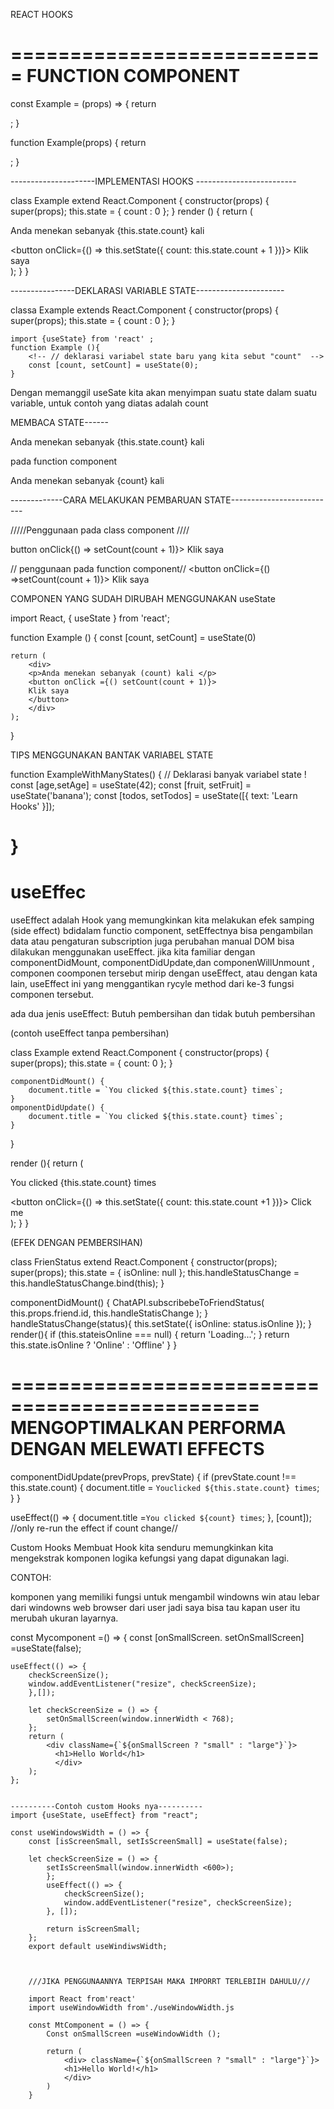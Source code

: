REACT HOOKS


===========================
FUNCTION COMPONENT
===========================


const Example = (props) => {
    <!-- //anda bisa menggunakan hooks didalamnya -->
    return <div />;
}

function Example(props) {
    <!-- //anda bisa menggunakan hooks didalamnya -->
    return <div />;
}



---------------------IMPLEMENTASI HOOKS -------------------------

class Example extend React.Component {
    constructor(props) {
        super(props);
        this.state = {
            count : 0
        };
    }
    render () {
        return (
            <div>
            <p>Anda menekan sebanyak
            {this.state.count} kali</p>
            <button onClick={() => this.setState({
    count: this.state.count + 1 })}>
    Klik saya 
    </button>
    </div>
        );
    }
}

----------------DEKLARASI VARIABLE STATE----------------------

classa Example extends React.Component {
    constructor(props) {
        super(props);
        this.state = {
            count : 0
        };
    }

    import {useState} from 'react' ;
    function Example (){
        <!-- // deklarasi variabel state baru yang kita sebut "count"  -->
        const [count, setCount] = useState(0);
    }

Dengan memanggil useSate kita akan menyimpan suatu state dalam suatu variable, untuk contoh yang diatas adalah count 



MEMBACA STATE------

<!-- penggunaan pada class component -->
<P> Anda menekan sebanyak {this.state.count} kali </p>

 <!-- penggunaan -->pada function component
 <p> Anda menekan sebanyak {count} kali<p>

-------------CARA MELAKUKAN PEMBARUAN STATE--------------------------

/////Penggunaan pada class component ////

button onClick{() => setCount(count + 1)}>
Klik saya
</buton>

// penggunaan pada function component//
 <button onClick={() =>setCount(count + 1)}>
 Klik saya
 </button>

COMPONEN YANG SUDAH DIRUBAH MENGGUNAKAN useState

import React, { useState } from 'react';

function Example () {
    const [count, setCount] = useState(0)

    return (
        <div>
        <p>Anda menekan sebanyak (count) kali </p>
        <button onClick ={() setCount(count + 1)}>
        Klik saya
        </button>
        </div>
    );
}

TIPS MENGGUNAKAN BANTAK VARIABEL STATE

function ExampleWithManyStates() {
    // Deklarasi banyak variabel state !
    const [age,setAge] = useState(42);
    const [fruit, setFruit] = useState('banana');
    const [todos, setTodos] = useState([{ text: 'Learn Hooks' }]);

}
===========================
useEffec
===========================

useEffect adalah Hook yang memungkinkan kita melakukan efek samping (side effect) bdidalam functio component, setEffectnya bisa pengambilan data atau pengaturan subscription juga perubahan manual DOM bisa dilakukan menggunakan useEffect. jika kita familiar dengan componentDidMount, componentDidUpdate,dan componenWillUnmount , componen coomponen tersebut mirip dengan useEffect, atau dengan kata lain, useEffect ini yang menggantikan rycyle method dari ke-3 fungsi componen tersebut.

ada dua jenis useEffect: Butuh pembersihan dan tidak butuh pembersihan 

(contoh useEffect tanpa pembersihan)

class Example extend React.Component {
    constructor(props) {
        super(props);
        this.state = {
            count: 0
        };
    }

    componentDidMount() {
        document.title = `You clicked ${this.state.count} times`;
    }
    omponentDidUpdate() {
        document.title = `You clicked ${this.state.count} times`;
    }
}

render (){
    return (
        <div> 
        <p>You clicked {this.state.count} times</p>
        <button onClick={() => this.setState({ count: this.state.count +1 })}>
        Click me
        </button>
        </div>
    );
}
}

(EFEK DENGAN PEMBERSIHAN)

class FrienStatus extend React.Component {
    constructor(props);
      super(props);
      this.state = { isOnline: null };
      this.handleStatusChange = this.handleStatusChange.bind(this);
}

componentDidMount() {
    ChatAPI.subscribebeToFriendStatus(
        this.props.friend.id,
        this.handleStatisChange
    );
}
handleStatusChange(status){
    this.setState({
        isOnline: status.isOnline
    });
  }
render(){
    if (this.stateisOnline === null) {
        return 'Loading...';
    }
    return this.state.isOnline ? 'Online' : 'Offline'
  }
}

===============================================
MENGOPTIMALKAN PERFORMA DENGAN MELEWATI EFFECTS
===============================================

componentDidUpdate(prevProps, prevState) {
    if (prevState.count !== this.state.count) {
   document.title = `Youclicked ${this.state.count} times`;     
    }
}

useEffect(() => {
    document.title =`You clicked ${count} times`;
   }, [count]); //only re-run the effect if count change//


   Custom Hooks 
   Membuat Hook kita senduru memungkinkan kita mengekstrak komponen logika kefungsi yang dapat digunakan lagi.

CONTOH:

 komponen yang memiliki fungsi untuk mengambil windowns win atau lebar dari windowns web browser dari user jadi saya bisa tau kapan user itu merubah ukuran layarnya.

 const Mycomponent =() => {
    const [onSmallScreen. setOnSmallScreen] =useState(false);

    useEffect(() => {
        checkScreenSize();
        window.addEventListener("resize", checkScreenSize);
        },[]);

        let checkScreenSize = () => {
            setOnSmallScreen(window.innerWidth < 768);
        };
        return (
            <div className={`${onSmallScreen ? "small" : "large"}`}>
              <h1>Hello World</h1>
              </div>
        );
    };
    
    
    ----------Contoh custom Hooks nya----------
    import {useState, useEffect} from "react";

    const useWindowsWidth = () => {
        const [isScreenSmall, setIsScreenSmall] = useState(false);

        let checkScreenSize = () => {
            setIsScreenSmall(window.innerWidth <600>);
            };
            useEffect(() => {
                checkScreenSize();
                window.addEventListener("resize", checkScreenSize);
            }, []);

            return isScreenSmall;
        };
        export default useWindiwsWidth;



        ///JIKA PENGGUNAANNYA TERPISAH MAKA IMPORRT TERLEBIIH DAHULU///

        import React from'react'
        import useWindowWidth from'./useWindowWidth.js

        const MtComponent = () => {
            Const onSmallScreen =useWindowWidth ();

            return ( 
                <div> className={`${onSmallScreen ? "small" : "large"}`}>
                <h1>Hello World!</h1>
                </div>
            )
        }

    